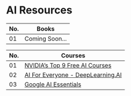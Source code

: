 # AI Resources

| No. | Books    |
| -------- | -------- | 
| 01 | Coming Soon...|

| No.| Courses    |
| -------- | -------- |
| 01 | [NVIDIA’s Top 9 Free AI Courses](https://www.nyurai.me/2025/01/unlock-ai-mastery-nvidias-top-9-free-ai.html)|
| 02 | [AI For Everyone - DeepLearning.AI](https://www.coursera.org/learn/ai-for-everyone) |
| 03 | [Google AI Essentials](https://www.coursera.org/learn/google-ai-essentials) |